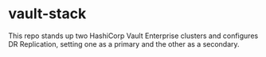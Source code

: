 # vault-stack

This repo stands up two HashiCorp Vault Enterprise clusters and configures DR Replication, setting one as a primary and the other as a secondary.


